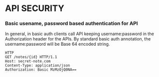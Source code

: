 # API SECURITY

### Basic usename, password based authentication for API
In general, in basic auth clients call API keeping username:password in the Authorization header for the APIs. 
By standard basic auth annotation, the username:password will be Base 64 encoded string.
```
HTTP
GET /notes/{id} HTTP/1.1
Host: secret-note.com
Content-Type: application/json
Authorization: Basic MzMzOjQ0NA==
```
